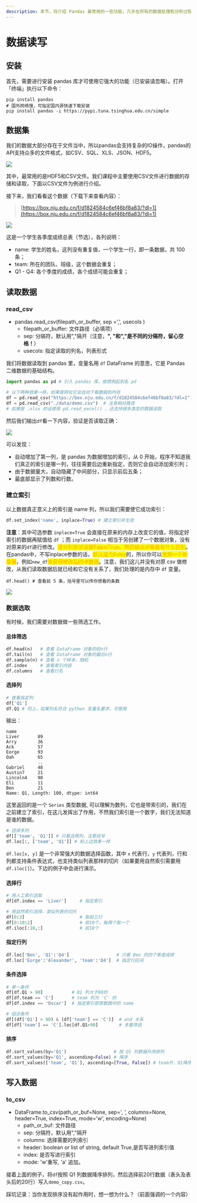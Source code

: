 ```yaml
---
description: 本节，将介绍 Pandas 最常用的一些功能，几乎在所有的数据处理和分析过程中，都会用到，也是最简单的方法。
---
```


# 数据读写

## 安装

首先，需要进行安装 pandas 库才可使用它强大的功能（已安装请忽略）。打开「终端」执行以下命令：

```
pip install pandas
# 国外网络慢，可指定国内源快速下载安装
pip install pandas -i https://pypi.tuna.tsinghua.edu.cn/simple
```

## 数据集

我们的数据大部分存在于文件当中，所以pandas会支持复杂的IO操作，pandas的API支持众多的文件格式，如CSV、SQL、XLS、JSON、HDF5。

![](<../.gitbook/assets/image (10) (1) (1) (1) (1).png>)

其中，最常用的是HDF5和CSV文件。我们课程中主要使用CSV文件进行数据的存储和读取，下面以CSV文件为例进行介绍。

接下来，我们看看这个数据（下载下来查看内容）：

> [https://box.nju.edu.cn/f/d1824584c6ef46bf8a83/?dl=1](https://box.nju.edu.cn/f/d1824584c6ef46bf8a83/?dl=1)

![](<../.gitbook/assets/image (11) (1) (1) (1) (1).png>)

这是一个学生各季度成绩总表（节选），各列说明：

* name: 学生的姓名，这列没有重复值，一个学生一行，即一条数据，共 100 条；
* team: 所在的团队、班级，这个数据会重复；
* Q1 - Q4: 各个季度的成绩，各个成绩可能会重复；

## 读取数据 <a href="#_3" id="_3"></a>

### read\_csv

* pandas.read\_csv(filepath\_or\_buffer, sep =',', usecols )
  * filepath\_or\_buffer: 文件路径（必填项）
  * sep: 分隔符，默认用","隔开（注意，**", "和","是不同的分隔符，留心空格！**）
  * usecols: 指定读取的列名，列表形式

我们将数据读取到 pandas 里，变量名用 `df` DataFrame 的意思，它是 Pandas 二维数据的基础结构。

```python
import pandas as pd # 引入 pandas 库，按惯例起别名 pd

# 以下两种效果一样，如果是网址它会自动下载数据到内存
df = pd.read_csv("https://box.nju.edu.cn/f/d1824584c6ef46bf8a83/?dl=1")
df = pd.read_csv("./data/demo.csv")  # 注意相对路径
# 如果是 .xlsx 的话使用 pd.read_excel() ，还支持很多类型的数据读取
```

然后我们输出`df`看一下内容，验证是否读取正确：

![](<../.gitbook/assets/image (1).png>)

可以发现：

* 自动增加了第一列，是 pandas 为数据增加的索引，从 0 开始，程序不知道我们真正的索引是哪一列，往往需要后边重新指定，否则它会自动添加索引列；
* 由于数据量大，自动隐藏了中间部分，只显示前后五条；
* 最底部显示了列数和行数。

### 建立索引

以上数据真正意义上的索引是 name 列，所以我们需要使它成功索引：

```python
df.set_index('name', inplace=True) # 建立索引并生效
```

**注意**：其中可选参数 `inplace=True` 会直接在原来的内存上改变它的值，将指定好索引的数据再赋值给 `df` ；而 `inplace=False` 相当于另创建了一个数据对象，没有对原来的`df`进行修改。<mark style="color:orange;">请分别尝试设置False/True，然后输出df看看有什么区别</mark>。在pandas中，不写inplace参数的话，<mark style="color:orange;">默认是为False</mark>的，所以你可以<mark style="color:orange;">使用一个新变量</mark>，例如`new_df`<mark style="color:orange;">来获得修改后的df数据</mark>。注意，我们这儿并没有对原 csv 做修改，从我们读取数据后就已经和它没有关系了，我们处理的是内存中 `df` 变量。

```
df.head() # 查看前 5 条，括号里可以传你想看的条数
```

![](<../.gitbook/assets/image (7) (1) (1).png>)

### 数据选取

有时候，我们需要对数据做一些筛选工作。

#### 总体筛选

```python
df.head(n)   # 查看 DataFrame 对象的前n行
df.tail(n)   # 查看 DataFrame 对象的最后n行
df.sample(n) # 查看 n 个样本，随机
df.index     # 查看索引内容
df.columns   # 查看行名
```

#### 选择列

```python
# 查看指定列
df['Q1']
df.Q1 # 同上，如果列名符合 python 变量名要求，可使用
```

输出：

```
name
Liver       89
Arry        36
Ack         57
Eorge       93
Oah         65
            ..
Gabriel     48
Austin7     21
Lincoln4    98
Eli         11
Ben         21
Name: Q1, Length: 100, dtype: int64
```

这里返回的是一个 `Series` 类型数据, 可以理解为数列，它也是带索引的，我们在之前建立了索引，在这儿发挥出了作用，不然我们索引是一个数字，我们无法知道是谁的数据。

```python
# 选择多列
df[['team', 'Q1']] # 只看这两列，注意括号
df.loc[:, ['team', 'Q1']] # 和上边效果一样
```

`df.loc[x, y]` 是一个非常强大的数据选择函数，其中 `x` 代表行，`y` 代表列，行和列都支持条件表达式，也支持类似列表那样的切片（如果要用自然索引需要用 `df.iloc[]`）。下边的例子中会进行演示。

#### 选择行

```python
# 用人工索引选取
df[df.index == 'Liver']     # 指定索引

# 用自然索引选择，类似列表的切片
df[0:3]                     # 取前三行
df[0:10:2]                  # 前10个，每两个取一个
df.iloc[:10,:]              # 前10个
```

#### 指定行列

```python
df.loc['Ben', 'Q1':'Q4']                  # 只看 Ben 的四个季度成绩
df.loc['Eorge':'Alexander', 'team':'Q4']  # 指定行区间
```

#### 条件选择

```python
# 单一条件
df[df.Q1 > 90]           # Q1 列大于90的
df[df.team == 'C']       # team 列为 'C' 的
df[df.index == 'Oscar']  # 指定索引即原数据中的 name

# 组合条件
df[(df['Q1'] > 90) & (df['team'] == 'C')]  # and 关系
df[df['team'] == 'C'].loc[df.Q1>90]        # 多重筛选
```

#### 排序

```python
df.sort_values(by='Q1')                  # 按 Q1 列数据升序排列
df.sort_values(by='Q1', ascending=False) # 降序
df.sort_values(['team', 'Q1'], ascending=[True, False]) # team升，Q1降序
```

## 写入数据

### to\_csv <a href="#12-tocsv" id="12-tocsv"></a>

* DataFrame.to\_csv(path\_or\_buf=None, sep=', ’, columns=None, header=True, index=True, mode='w', encoding=None)
  * path\_or\_buf: 文件路径
  * sep: 分隔符，默认用","隔开
  * columns: 选择需要的列索引
  * header: boolean or list of string, default True,是否写进列索引值
  * index: 是否写进行索引
  * mode: 'w'重写,  'a' 追加。

接着上面的例子，将`df`按照 Q1 列数据降序排列，然后选择前20行数据（表头及表头后的20行）写入`demo_copy.csv`。

踩坑记录：当你发现排序没有起作用时，想一想为什么？（前面强调的一个内容）
